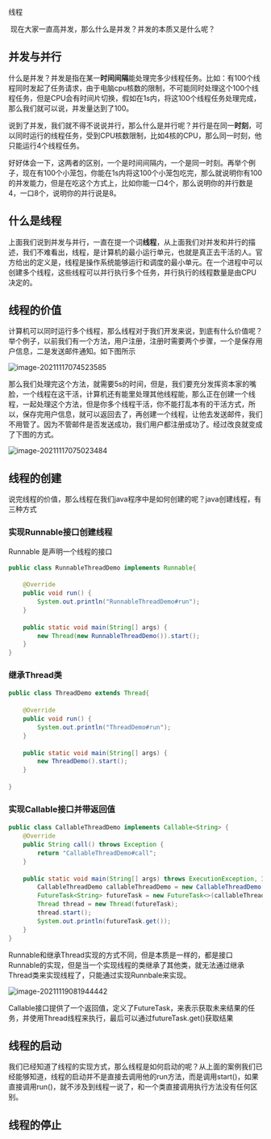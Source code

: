 线程

​	现在大家一直高并发，那么什么是并发？并发的本质又是什么呢？

## 并发与并行

​	什么是并发？并发是指在某一**时间间隔**能处理完多少线程任务。比如：有100个线程同时发起了任务请求，由于电脑cpu核数的限制，不可能同时处理这个100个线程任务，但是CPU会有时间片切换，假如在1s内，将这100个线程任务处理完成，那么我们就可以说，并发量达到了100。

​	说到了并发，我们就不得不说说并行，那么什么是并行呢？并行是在同一**时刻**，可以同时运行的线程任务，受到CPU核数限制，比如4核的CPU，那么同一时刻，他只能运行4个线程任务。

​	好好体会一下，这两者的区别，一个是时间间隔内，一个是同一时刻。再举个例子，现在有100个小笼包，你能在1s内将这100个小笼包吃完，那么就说明你有100 的并发能力，但是在吃这个方式上，比如你能一口4个，那么说明你的并行数是4，一口8个，说明你的并行说是8。

## 什么是线程

​	上面我们说到并发与并行，一直在提一个词**线程**，从上面我们对并发和并行的描述，我们不难看出，线程，是计算机的最小运行单元，也就是真正去干活的人。官方给出的定义是，线程是操作系统能够运行和调度的最小单元。在一个进程中可以创建多个线程，这些线程可以并行执行多个任务，并行执行的线程数量是由CPU决定的。

## 线程的价值

​	计算机可以同时运行多个线程，那么线程对于我们开发来说，到底有什么价值呢？举个例子，以前我们有一个方法，用户注册，注册时需要两个步骤，一个是保存用户信息，二是发送邮件通知。如下图所示

![image-20211117074523585](..\..\..\images\image-20211117074523585.png)

那么我们处理完这个方法，就需要5s的时间，但是，我们要充分发挥资本家的嘴脸，一个线程在这干活，计算机还有能里处理其他线程能，那么正在创建一个线程，一起处理这个方法，但是你多个线程干活，你不能打乱本有的干活方式，所以，保存完用户信息，就可以返回去了，再创建一个线程，让他去发送邮件，我们不用管了。因为不管邮件是否发送成功，我们用户都注册成功了。经过改良就变成了下图的方式。

![image-20211117075023484](..\..\..\images\image-20211117075023484.png)

## 线程的创建

​	说完线程的价值，那么线程在我们java程序中是如何创建的呢？java创建线程，有三种方式

### 实现Runnable接口创建线程

Runnable 是声明一个线程的接口

```java
public class RunnableThreadDemo implements Runnable{

    @Override
    public void run() {
        System.out.println("RunnableThreadDemo#run");
    }

    public static void main(String[] args) {
        new Thread(new RunnableThreadDemo()).start();
    }
}
```

### 继承Thread类

```java
public class ThreadDemo extends Thread{

    @Override
    public void run() {
        System.out.println("ThreadDemo#run");
    }

    public static void main(String[] args) {
        new ThreadDemo().start();
    }
    
}
```

### 实现Callable接口并带返回值

```java
public class CallableThreadDemo implements Callable<String> {
    @Override
    public String call() throws Exception {
        return "CallableThreadDemo#call";
    }

    public static void main(String[] args) throws ExecutionException, InterruptedException {
        CallableThreadDemo callableThreadDemo = new CallableThreadDemo();
        FutureTask<String> futureTask = new FutureTask<>(callableThreadDemo);
        Thread thread = new Thread(futureTask);
        thread.start();
        System.out.println(futureTask.get());
    }
}
```

Runnable和继承Thread实现的方式不同，但是本质是一样的，都是接口Runnable的实现，但是当一个实现线程的类继承了其他类，就无法通过继承Thread类来实现线程了，只能通过实现Runnbale来实现。

![image-20211119081944442](..\..\..\images\image-20211119081944442.png)

Callable接口提供了一个返回值，定义了FutureTask，来表示获取未来结果的任务，并使用Thread线程来执行，最后可以通过futureTask.get()获取结果

## 线程的启动

​	我们已经知道了线程的实现方式，那么线程是如何启动的呢？从上面的案例我们已经能够知道，线程的启动并不是直接去调用他的run方法，而是调用start()，如果直接调用run()，就不涉及到线程一说了，和一个类直接调用执行方法没有任何区别。

## 线程的停止

